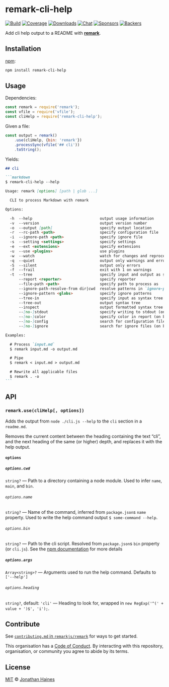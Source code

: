 # remark-cli-help

[![Build][build-badge]][build]
[![Coverage][coverage-badge]][coverage]
[![Downloads][downloads-badge]][downloads]
[![Chat][chat-badge]][chat]
[![Sponsors][sponsors-badge]][collective]
[![Backers][backers-badge]][collective]

Add cli help output to a README with [**remark**][remark].

## Installation

[npm][]:

```bash
npm install remark-cli-help
```

## Usage

Dependencies:

```javascript
const remark = require('remark');
const vfile = require('vfile');
const cliHelp = require('remark-cli-help');
```

Given a file:

```javascript
const output = remark()
	.use(cliHelp, {bin: 'remark'})
	.processSync(vfile('## cli'))
	.toString();
```

Yields:

````markdown
## cli

```markdown
$ remark-cli-help --help

Usage: remark [options] [path | glob ...]

  CLI to process Markdown with remark

Options:

  -h  --help                              output usage information
  -v  --version                           output version number
  -o  --output [path]                     specify output location
  -r  --rc-path <path>                    specify configuration file
  -i  --ignore-path <path>                specify ignore file
  -s  --setting <settings>                specify settings
  -e  --ext <extensions>                  specify extensions
  -u  --use <plugins>                     use plugins
  -w  --watch                             watch for changes and reprocess
  -q  --quiet                             output only warnings and errors
  -S  --silent                            output only errors
  -f  --frail                             exit with 1 on warnings
  -t  --tree                              specify input and output as syntax tree
      --report <reporter>                 specify reporter
      --file-path <path>                  specify path to process as
      --ignore-path-resolve-from dir|cwd  resolve patterns in `ignore-path` from its directory or cwd
      --ignore-pattern <globs>            specify ignore patterns
      --tree-in                           specify input as syntax tree
      --tree-out                          output syntax tree
      --inspect                           output formatted syntax tree
      --[no-]stdout                       specify writing to stdout (on by default)
      --[no-]color                        specify color in report (on by default)
      --[no-]config                       search for configuration files (on by default)
      --[no-]ignore                       search for ignore files (on by default)

Examples:

  # Process `input.md`
  $ remark input.md -o output.md

  # Pipe
  $ remark < input.md > output.md

  # Rewrite all applicable files
  $ remark . -o
```
````

## API

### `remark.use(cliHelp[, options])`

Adds the output from `node ./cli.js --help` to the `cli` section in a `readme.md`.

Removes the current content between the heading containing the text “cli”,
and the next heading of the same (or higher) depth, and replaces it with
the help output.

#### `options`

##### `options.cwd`

`string?` — Path to a directory containing a node module.  Used to infer `name`,
`main`, and `bin`.

###### `options.name`

`string?` — Name of the command, inferred from `package.json`s `name` property.
Used to write the help command output `$ some-command --help`.

###### `options.bin`

`string?` — Path to the cli script.  Resolved from `package.json`s `bin`
property (or `cli.js`).  See the [npm documentation][package-json-bin]
for more details

##### `options.args`

`Array<string>?` — Arguments used to run the help command.  Defaults to `['--help']`

###### `options.heading`

`string?`, default: `'cli'` — Heading to look for, wrapped in
`new RegExp('^(' + value + ')$', 'i');`.

## Contribute

See [`contributing.md` in `remarkjs/remark`][contributing] for ways to get
started.

This organisation has a [Code of Conduct][coc].  By interacting with this
repository, organisation, or community you agree to abide by its terms.

## License

[MIT][license] © [Jonathan Haines][author]

<!-- Definitions -->

[build-badge]: https://img.shields.io/travis/BarryThePenguin/remark-cli-help.svg

[build]: https://travis-ci.org/BarryThePenguin/remark-cli-help

[coverage-badge]: https://img.shields.io/codecov/c/github/BarryThePenguin/remark-cli-help.svg

[coverage]: https://codecov.io/github/BarryThePenguin/remark-cli-help

[downloads-badge]: https://img.shields.io/npm/dm/remark-cli-help.svg

[downloads]: https://www.npmjs.com/package/remark-cli-help

[chat-badge]: https://img.shields.io/badge/join%20the%20community-on%20spectrum-7b16ff.svg

[chat]: https://spectrum.chat/unified/remark

[sponsors-badge]: https://opencollective.com/unified/sponsors/badge.svg

[backers-badge]: https://opencollective.com/unified/backers/badge.svg

[collective]: https://opencollective.com/unified

[license]: license

[author]: https://barrythepenguin.github.io/

[npm]: https://docs.npmjs.com/cli/install

[package-json-bin]: https://docs.npmjs.com/files/package.json#bin

[remark]: https://github.com/remarkjs/remark

[contributing]: https://github.com/remarkjs/remark/blob/master/contributing.md

[coc]: https://github.com/remarkjs/remark/blob/master/code-of-conduct.md
